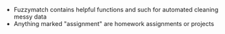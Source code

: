 - Fuzzymatch contains helpful functions and such for automated cleaning messy data <br />
- Anything marked "assignment" are homework assignments or projects <br />
